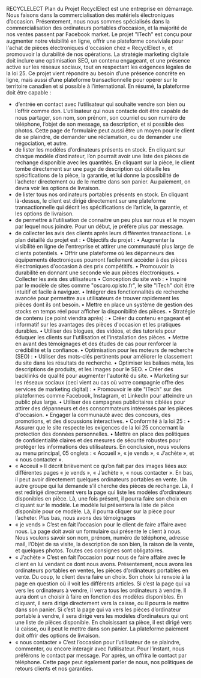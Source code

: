 RECYCLELECT
Plan du Projet
RecyclElect est une entreprise en démarrage. Nous faisons dans la commercialisation des
matériels électroniques d’occasion. Présentement, nous nous sommes spécialisés dans la
commercialisation des ordinateurs portables d’occasion, et la majorité de nos ventes passent par
Facebook market. Le projet "ITech" est conçu pour augmenter notre visibilité en ligne, oﬀrir une
plateforme conviviale pour l'achat de pièces électroniques d'occasion chez « RecyclElect », et
promouvoir la durabilité de nos opérations. La stratégie marketing digitale doit inclure une
optimisation SEO, un contenu engageant, et une présence active sur les réseaux sociaux, tout en
respectant les exigences légales de la loi 25. Ce projet vient répondre au besoin d’une présence
concrète en ligne, mais aussi d’une plateforme transactionnelle pour opérer sur le territoire
canadien et si possible à l’international.
En résumé, la plateforme doit être capable :
- d’entrée en contact avec l’utilisateur qui souhaite vendre son bien ou l’oﬀrir comme don.
L’utilisateur qui nous contacte doit être capable de nous partager, son nom, son prénom, son
courriel ou son numéro de téléphone, l’objet de son message, sa description, et si possible des
photos. Cette page de formulaire peut aussi être un moyen pour le client de se plaindre, de
demander une réclamation, ou de demander une négociation, et autre.
- de lister les modèles d’ordinateurs présents en stock. En cliquant sur chaque modèle
d’ordinateur, l’on pourrait avoir une liste des pièces de rechange disponible avec les quantités.
En cliquant sur la pièce, le client tombe directement sur une page de description qui détaille les
spécifications de la pièce, la garantie, et lui donne la possibilité de l’acheter directement ou de le
mettre dans son panier. Au paiement, on devra voir les options de livraison.
- de lister tous nos ordinateurs portables présents en stock. En cliquant là-dessus, le client est
dirigé directement sur une plateforme transactionnelle qui décrit les spécifications de l’article, la
garantie, et les options de livraison.
- de permettre à l’utilisation de connaitre un peu plus sur nous et le moyen par lequel nous
joindre. Pour un début, je préfère plus par message.
- de collecter les avis des clients après leurs diﬀérentes transactions.
Le plan détaillé du projet est :
• Objectifs du projet :
• Augmenter la visibilité en ligne de l'entreprise et attirer une communauté plus
large de clients potentiels.
• Oﬀrir une plateforme où les dépanneurs des équipements électroniques
pourront facilement accéder à des pièces électroniques d'occasion à des prix
compétitifs.
• Promouvoir la durabilité en donnant une seconde vie aux pièces électroniques.
• Collecter les avis des utilisateurs
• Conception du site web :
• Inspiré par le modèle de sites comme "oscaro.opisto.fr", le site "ITech" doit être
intuitif et facile à naviguer.
• Intégrer des fonctionnalités de recherche avancée pour permettre aux
utilisateurs de trouver rapidement les pièces dont ils ont besoin.
• Mettre en place un système de gestion des stocks en temps réel pour aﬃcher la
disponibilité des pièces.
• Stratégie de contenu (ce point viendra après) :
• Créer du contenu engageant et informatif sur les avantages des pièces
d'occasion et les pratiques durables.
• Utiliser des blogues, des vidéos, et des tutoriels pour éduquer les clients sur
l'utilisation et l'installation des pièces.
• Mettre en avant des témoignages et des études de cas pour renforcer la
crédibilité et la confiance.
• Optimisation pour les moteurs de recherche (SEO) :
• Utiliser des mots-clés pertinents pour améliorer le classement du site dans les
résultats de recherche.
• Optimiser les balises méta, les descriptions de produits, et les images pour le
SEO.
• Créer des backlinks de qualité pour augmenter l'autorité du site.
• Marketing sur les réseaux sociaux (ceci vient au cas où votre compagnie oﬀre des
services de marketing digital) :
• Promouvoir le site "ITech" sur des plateformes comme Facebook, Instagram, et
LinkedIn pour atteindre un public plus large.
• Utiliser des campagnes publicitaires ciblées pour attirer des dépanneurs et des
consommateurs intéressés par les pièces d'occasion.
• Engager la communauté avec des concours, des promotions, et des discussions
interactives.
• Conformité à la loi 25 :
• Assurer que le site respecte les exigences de la loi 25 concernant la protection
des données personnelles.
• Mettre en place des politiques de confidentialité claires et des mesures de
sécurité robustes pour protéger les informations des utilisateurs.
En conclusion, nous voulons au menu principal, 05 onglets : « Accueil », « je vends »,
« J’achète », et « nous contacter ».
- « Acceuil »
Il décrit brièvement ce qu’on fait par des images liées aux diﬀérentes pages « je vends »,
« J’achète », « nous contacter ».
En bas, il peut avoir directement quelques ordinateurs portables en vente.
Un autre groupe qui lui demande s’il cherche des pièces de rechange. Là, il est redirigé
directement vers la page qui liste les modèles d’ordinateurs disponibles en pièce. Là, une fois
présent, il pourra faire son choix en cliquant sur le modèle. Le modèle lui présentera la liste de
pièce disponible pour ce modèle. Là, il pourra cliquer sur la pièce pour l’acheter.
Plus bas, nous avons des témoignages
- « je vends »
C’est en fait l’occasion pour le client de faire aﬀaire avec nous. La page doit avoir un formulaire
qui présente le client à nous. Nous voulons savoir son nom, prénom, numéro de téléphone,
adresse mail, l’Objet de sa visite, la description de son bien, la raison de la vente, et quelques
photos. Toutes ces consignes sont obligatoires.
- « J’achète »
C’est en fait l’occasion pour nous de faire aﬀaire avec le client en lui vendant ce dont nous avons.
Présentement, nous avons les ordinateurs portables en ventes, les pièces d’ordinateurs
portables en vente. Du coup, le client devra faire un choix. Son choix lui renvoie à la page en
question où il voit les diﬀérents articles. Si c’est la page qui va vers les ordinateurs à vendre, il
verra tous les ordinateurs à vendre. Il aura dont un choisir à faire en fonction des modèles
disponibles. En cliquant, il sera dirigé directement vers la caisse, ou il pourra le mettre dans son
panier. Si c’est la page qui va vers les pièces d’ordinateur portable à vendre, il sera dirigé vers les
modèles d’ordinateurs qui ont une liste de pièces disponible. En choisissant sa pièce, il est dirigé
vers la caisse, ou il peut le mettre dans son panier.
La plateforme paiement doit oﬀrir des options de livraison.
- « nous contacter »
C’est l’occasion pour l’utilisateur de se plaindre, commenter, ou encore interagir avec
l’utilisateur. Pour l’instant, nous préférons le contact par message. Par après, un oﬀrira le contact
par téléphone. Cette page peut également parler de nous, nos politiques de retours clients et
nos garanties.